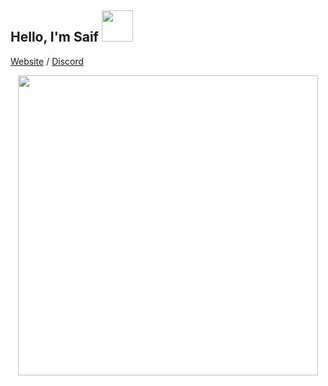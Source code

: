 <h2> Hello, I'm Saif <img src="https://media.giphy.com/media/mGcNjsfWAjY5AEZNw6/giphy.gif" width="50"></h2>

[Website](https://solo.to/1z9) / [Discord](https://dsc.gg/chainsaw)


<div id="badges"  align="center">

  </div>

<div id="badges"  align="center">
    
    
  </div>

<div id="header" align="center">
    <a href="yhttps://github.com/Ahmed-dev-dragon/">
  <img src="https://developers.giphy.com/branch/master/static/api-512d36c09662682717108a38bbb5c57d.gif" width="480"/>
       </a>
</div>

